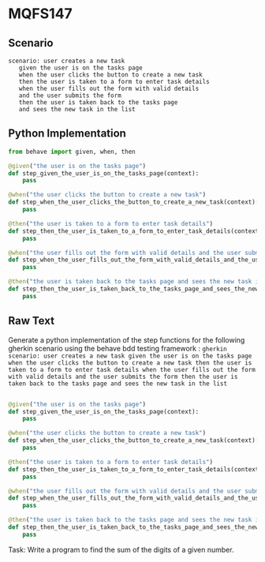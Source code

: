 # MQFS147
## Scenario
```gherkin
scenario: user creates a new task 
   given the user is on the tasks page 
   when the user clicks the button to create a new task 
   then the user is taken to a form to enter task details 
   when the user fills out the form with valid details 
   and the user submits the form 
   then the user is taken back to the tasks page 
   and sees the new task in the list
```


## Python Implementation
```python
from behave import given, when, then

@given("the user is on the tasks page")
def step_given_the_user_is_on_the_tasks_page(context):
    pass

@when("the user clicks the button to create a new task")
def step_when_the_user_clicks_the_button_to_create_a_new_task(context):
    pass

@then("the user is taken to a form to enter task details")
def step_then_the_user_is_taken_to_a_form_to_enter_task_details(context):
    pass

@when("the user fills out the form with valid details and the user submits the form")
def step_when_the_user_fills_out_the_form_with_valid_details_and_the_user_submits_the_form(context):
    pass

@then("the user is taken back to the tasks page and sees the new task in the list")
def step_then_the_user_is_taken_back_to_the_tasks_page_and_sees_the_new_task_in_the_list(context):
    pass
```


## Raw Text
Generate a python implementation of the step functions for the following gherkin scenario using the behave bdd testing framework : ```gherkin scenario: user creates a new task given the user is on the tasks page when the user clicks the button to create a new task then the user is taken to a form to enter task details when the user fills out the form with valid details and the user submits the form then the user is taken back to the tasks page and sees the new task in the list ```



```python from behave import given, when, then

@given("the user is on the tasks page")
def step_given_the_user_is_on_the_tasks_page(context):
    pass

@when("the user clicks the button to create a new task")
def step_when_the_user_clicks_the_button_to_create_a_new_task(context):
    pass

@then("the user is taken to a form to enter task details")
def step_then_the_user_is_taken_to_a_form_to_enter_task_details(context):
    pass

@when("the user fills out the form with valid details and the user submits the form")
def step_when_the_user_fills_out_the_form_with_valid_details_and_the_user_submits_the_form(context):
    pass

@then("the user is taken back to the tasks page and sees the new task in the list")
def step_then_the_user_is_taken_back_to_the_tasks_page_and_sees_the_new_task_in_the_list(context):
    pass
```

Task: Write a program to find the sum of the digits of a given number.

